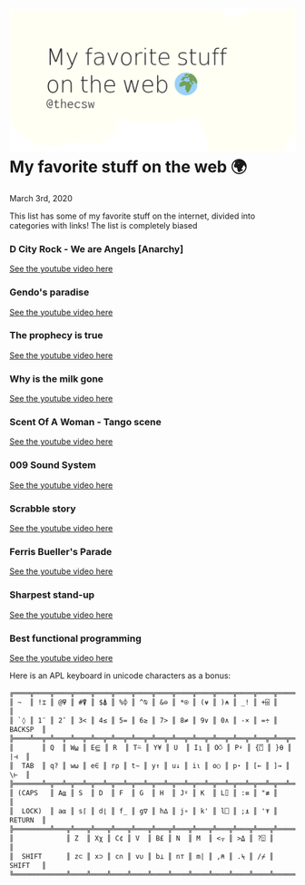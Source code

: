 ![preview](./preview.png)
My favorite stuff on the web 🌍
==============================

March 3rd, 2020

This list has some of my favorite stuff on the internet, divided into
categories with links! The list is completely biased

### D City Rock - We are Angels \[Anarchy\]

[See the youtube video here](https://youtu.be/5KN0_-HgWNo~)

### Gendo\'s paradise

[See the youtube video here](https://youtu.be/lP9DKGhUiaY)

### The prophecy is true

[See the youtube video here](https://youtu.be/uwmeH6Rnj2E)

### Why is the milk gone

[See the youtube video here](https://youtu.be/KjeKiIa7XEk)

### Scent Of A Woman - Tango scene

[See the youtube video here](https://youtu.be/0V0bMhYWz48)

### 009 Sound System

[See the youtube video here](https://youtu.be/GsWFMgzdfoE)

### Scrabble story

[See the youtube video here](https://youtu.be/9czoezm2vqw)

### Ferris Bueller\'s Parade

[See the youtube video here](https://youtu.be/tRcv4nokK50)

### Sharpest stand-up

[See the youtube video here](https://youtu.be/kyBH5oNQOS0)

### Best functional programming

[See the youtube video here](https://youtu.be/a9xAKttWgP4)

Here is an APL keyboard in unicode characters as a bonus:

    ╔════╦════╦════╦════╦════╦════╦════╦════╦════╦════╦════╦════╦════╦═════════╗
    ║ ~  ║ !⌶ ║ @⍫ ║ #⍒ ║ $⍋ ║ %⌽ ║ ^⍉ ║ &⊖ ║ *⍟ ║ (⍱ ║ )⍲ ║ _! ║ +⌹ ║         ║
    ║ `◊ ║ 1¨ ║ 2¯ ║ 3< ║ 4≤ ║ 5= ║ 6≥ ║ 7> ║ 8≠ ║ 9∨ ║ 0∧ ║ -× ║ =÷ ║ BACKSP  ║
    ╠════╩══╦═╩══╦═╩══╦═╩══╦═╩══╦═╩══╦═╩══╦═╩══╦═╩══╦═╩══╦═╩══╦═╩══╦═╩══╦══════╣
    ║       ║ Q  ║ W⍹ ║ E⋸ ║ R  ║ T⍨ ║ Y¥ ║ U  ║ I⍸ ║ O⍥ ║ P⍣ ║ {⍞ ║ }⍬ ║  |⊣  ║
    ║  TAB  ║ q? ║ w⍵ ║ e∈ ║ r⍴ ║ t∼ ║ y↑ ║ u↓ ║ i⍳ ║ o○ ║ p⋆ ║ [← ║ ]→ ║  \⊢  ║
    ╠═══════╩═╦══╩═╦══╩═╦══╩═╦══╩═╦══╩═╦══╩═╦══╩═╦══╩═╦══╩═╦══╩═╦══╩═╦══╩══════╣
    ║ (CAPS   ║ A⍶ ║ S  ║ D  ║ F  ║ G  ║ H  ║ J⍤ ║ K  ║ L⌷ ║ :≡ ║ "≢ ║         ║
    ║  LOCK)  ║ a⍺ ║ s⌈ ║ d⌊ ║ f_ ║ g∇ ║ h∆ ║ j∘ ║ k' ║ l⎕ ║ ;⍎ ║ '⍕ ║ RETURN  ║
    ╠═════════╩═══╦╩═══╦╩═══╦╩═══╦╩═══╦╩═══╦╩═══╦╩═══╦╩═══╦╩═══╦╩═══╦╩═════════╣
    ║             ║ Z  ║ Xχ ║ C¢ ║ V  ║ B£ ║ N  ║ M  ║ <⍪ ║ >⍙ ║ ?⍠ ║          ║
    ║  SHIFT      ║ z⊂ ║ x⊃ ║ c∩ ║ v∪ ║ b⊥ ║ n⊤ ║ m| ║ ,⍝ ║ .⍀ ║ /⌿ ║  SHIFT   ║
    ╚═════════════╩════╩════╩════╩════╩════╩════╩════╩════╩════╩════╩══════════╝
